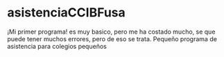 # asistenciaCCIBFusa

¡Mi primer programa! es muy basico, pero me ha costado mucho, se que puede tener muchos errores, pero de eso se trata. 
Pequeño programa de asistencia para colegios pequeños
